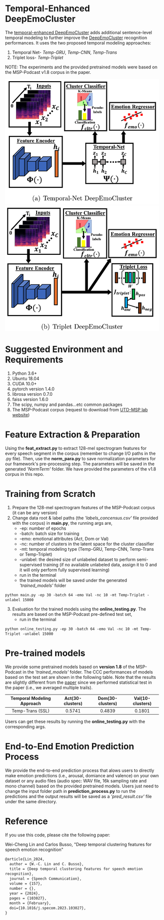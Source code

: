 # Temporal-Enhanced DeepEmoCluster
The [temporal-enhanced DeepEmoCluster](https://doi.org/10.1016/j.specom.2023.103027) adds additional sentence-level temporal modeling to further improve the [DeepEmoCluster](https://github.com/winston-lin-wei-cheng/DeepEmoClusters) recognition performances. It uses the two proposed temporal modeling approaches:
1. Temporal Net- *Temp-GRU*, *Temp-CNN*, *Temp-Trans*
2. Triplet loss- *Temp-Triplet*


NOTE: The experiments and the provided pretrained models were based on the MSP-Podcast v1.8 corpus in the paper.

![Temp-Net DeepEmoCluster Framework](/images/framework1.png)
![Temp-Triplet DeepEmoCluster Framework](/images/framework2.png)


# Suggested Environment and Requirements
1. Python 3.6+
2. Ubuntu 18.04
3. CUDA 10.0+
4. pytorch version 1.4.0
5. librosa version 0.7.0
6. faiss version 1.6.0
7. The scipy, numpy and pandas...etc common packages
8. The MSP-Podcast corpus (request to download from [UTD-MSP lab website](https://ecs.utdallas.edu/research/researchlabs/msp-lab/MSP-Podcast.html))


# Feature Extraction & Preparation
Using the **feat_extract.py** to extract 128-mel spectrogram features for every speech segment in the corpus (remember to change I/O paths in the .py file). Then, use the **norm_para.py** to save normalization parameters for our framework's pre-processing step. The parameters will be saved in the generated *'NormTerm'* folder. We have provided the parameters of the v1.8 corpus in this repo.


# Training from Scratch
1. Prepare the 128-mel spectrogram features of the MSP-Podcast corpus (it can be any version)
2. Change data root & label paths (the *'labels_concensus.csv'* file provided with the corpus) in **main.py**, the running args are,
   * -ep: number of epochs
   * -batch: batch size for training
   * -emo: emotional attributes (Act, Dom or Val)
   * -nc: number of clusters in the latent space for the cluster classifier
   * -mt: temporal modeling type (Temp-GRU, Temp-CNN, Temp-Trans or Temp-Triplet)
   * -unlabel: the desired size of unlabeled dataset to perform semi-supervised training (if no available unlabeled data, assign it to 0 and it will only perform fully supervised learning)
   * run in the terminal
   * the trained models will be saved under the generated *'trained_models'* folder
```
python main.py -ep 30 -batch 64 -emo Val -nc 10 -mt Temp-Triplet -unlabel 15000
```
3. Evaluation for the trained models using the **online_testing.py**. The results are based on the MSP-Podcast pre-defined test set,
   * run in the terminal
```
python online_testing.py -ep 30 -batch 64 -emo Val -nc 10 -mt Temp-Triplet -unlabel 15000
```


# Pre-trained models
We provide some pretrained models based on **version 1.8** of the MSP-Podcast in the *'trained_models'* folder. The CCC performances of models based on the test set are shown in the following table. Note that the results are slightly different from the [paper](https://doi.org/10.1016/j.specom.2023.103027) since we performed statistical test in the paper (i.e., we averaged multiple trails).

| Temporal Modeling Approach | Act(30-clusters) | Dom(30-clusters) | Val(10-clusters) |
|:----------------:|:----------------:|:----------------:|:----------------:|
| Temp-Trans (SSL) | 0.5741 | 0.4839 | 0.1801 |

Users can get these results by running the **online_testing.py** with the corresponding args.


# End-to-End Emotion Prediction Process
We provide the end-to-end prediction process that alows users to directly make emotion predictions (i.e., arousal, domiance and valence) on your own dataset or any audio files (audio spec: WAV file, 16k sampling rate and mono channel) based on the provided pretrained models. Users just need to change the input folder path in **prediction_process.py** to run the predictions and the output results will be saved as a *'pred_result.csv'* file under the same directory. 


# Reference
If you use this code, please cite the following paper:

Wei-Cheng Lin and Carlos Busso, "Deep temporal clustering features for speech emotion recognition"

```
@article{Lin_2024,
  author = {W.-C. Lin and C. Busso},
  title = {Deep temporal clustering features for speech emotion recognition},
  journal = {Speech Communication},
  volume = {157},
  number = {},
  year = {2024},
  pages = {103027},
  month = {February},
  doi={10.1016/j.specom.2023.103027},
} 
```
